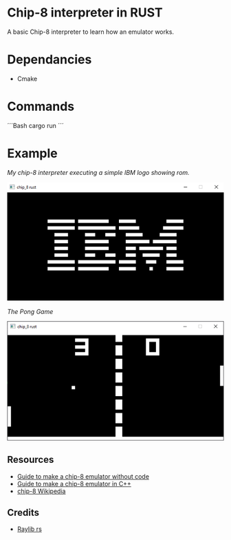 # Chip-8 interpreter in RUST
A basic Chip-8 interpreter to learn how an emulator works.

# Dependancies
- Cmake

# Commands
´´´Bash
cargo run
´´´

# Example
*My chip-8 interpreter executing a simple IBM logo showing rom.*

![IBM](assets/ibm_logo.PNG)

*The Pong Game*

![PONG](assets/Pong.PNG)



## Resources
- [Guide to make a chip-8 emulator without code](https://tobiasvl.github.io/blog/write-a-chip-8-emulator/)
- [Guide to make a chip-8 emulator in C++](https://multigesture.net/articles/how-to-write-an-emulator-chip-8-interpreter/)
- [chip-8 Wikipedia](https://en.wikipedia.org/wiki/CHIP-8#Virtual_machine_description)
## Credits
- [Raylib rs](https://github.com/deltaphc/raylib-rs)
